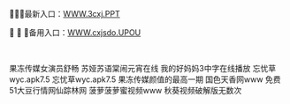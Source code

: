 <p>
	🧊🧊🧊最新入口：<a href="http://www.baidu.com/link?url=6MA2SWnO3Raqke39an_0PUxosM6ZrUGzi1BN9tNnlPW&wd">WWW.3cxj.PPT</a> 
	<p>
		🗾
🗾
🗾备用入口：<a href="http://www.baidu.com/link?url=6MA2SWnO3Raqke39an_0PUxosM6ZrUGzi1BN9tNnlPW&wd">WWW.cxjsdo.UPOU</a> 
	</p>
	<p>
		<br />
	</p>
	<p>
		果冻传媒女演员舒畅
苏娅苏语棠闹元宵在线
我的好妈妈3中字在线播放
忘忧草wyc.apk7.5
忘忧草wyc.apk7.5
果冻传媒颜值的最高一期
国色天香网www
免费51大豆行情网仙踪林网
菠萝菠萝蜜视频www
秋葵视频破解版无数次
	</p>
